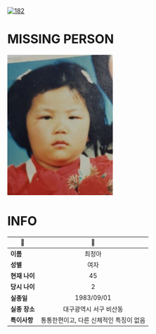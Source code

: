 [![182](https://img.shields.io/badge/%EC%8B%A4%EC%A2%85%EC%8B%A0%EA%B3%A0%EB%8A%94%20%EA%B5%AD%EB%B2%88%EC%97%86%EC%9D%B4-182-blue)](http://safe182.go.kr/index.do)

# MISSING PERSON

<img src="./missing_person.jpg">

# INFO

|🔑|💎|
|--|:--:|
|**이름**|최정아|
|**성별**|여자|
|**현재 나이**|45|
|**당시 나이**|2|
|**실종일**|1983/09/01|
|**실종 장소**|대구광역시 서구 비산동 |
|**특이사항**|통통한편이고, 다른 신체적인 특징이 없음|
